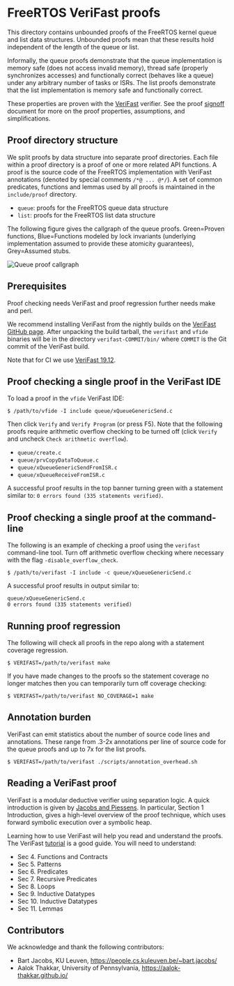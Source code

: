 # FreeRTOS VeriFast proofs

This directory contains unbounded proofs of the FreeRTOS kernel queue and list
data structures. Unbounded proofs mean that these results hold independent of
the length of the queue or list.

Informally, the queue proofs demonstrate that the queue implementation is memory
safe (does not access invalid memory), thread safe (properly synchronizes
accesses) and functionally correct (behaves like a queue) under any arbitrary
number of tasks or ISRs. The list proofs demonstrate that the list
implementation is memory safe and functionally correct.

These properties are proven with the
[VeriFast](https://github.com/verifast/verifast) verifier. See the proof
[signoff](docs/signoff.md) document for more on the proof properties,
assumptions, and simplifications.

## Proof directory structure

We split proofs by data structure into separate proof directories. Each file
within a proof directory is a proof of one or more related API functions. A
proof is the source code of the FreeRTOS implementation with VeriFast
annotations (denoted by special comments `/*@ ... @*/`). A set of common
predicates, functions and lemmas used by all proofs is maintained in the
`include/proof` directory.

-   `queue`: proofs for the FreeRTOS queue data structure
-   `list`: proofs for the FreeRTOS list data structure

The following figure gives the callgraph of the queue proofs. Green=Proven
functions, Blue=Functions modeled by lock invariants (underlying implementation
assumed to provide these atomicity guarantees), Grey=Assumed stubs.

![Queue proof callgraph](docs/callgraph.png?raw=true "Queue proofs")

## Prerequisites

Proof checking needs VeriFast and proof regression further needs make and perl.

We recommend installing VeriFast from the nightly builds on the
[VeriFast GitHub page](https://github.com/verifast/verifast). After unpacking
the build tarball, the `verifast` and `vfide` binaries will be in the directory
`verifast-COMMIT/bin/` where `COMMIT` is the Git commit of the VeriFast build.

Note that for CI we use
[VeriFast 19.12](https://github.com/verifast/verifast/releases).

## Proof checking a single proof in the VeriFast IDE

To load a proof in the `vfide` VeriFast IDE:

```
$ /path/to/vfide -I include queue/xQueueGenericSend.c
```

Then click `Verify` and `Verify Program` (or press F5). Note that the following
proofs require arithmetic overflow checking to be turned off (click `Verify` and
uncheck `Check arithmetic overflow`).

-   `queue/create.c`
-   `queue/prvCopyDataToQueue.c`
-   `queue/xQueueGenericSendFromISR.c`
-   `queue/xQueueReceiveFromISR.c`

A successful proof results in the top banner turning green with a statement
similar to: `0 errors found (335 statements verified)`.

## Proof checking a single proof at the command-line

The following is an example of checking a proof using the `verifast`
command-line tool. Turn off arithmetic overflow checking where necessary with
the flag `-disable_overflow_check`.

```
$ /path/to/verifast -I include -c queue/xQueueGenericSend.c
```

A successful proof results in output similar to:

```
queue/xQueueGenericSend.c
0 errors found (335 statements verified)
```

## Running proof regression

The following will check all proofs in the repo along with a statement coverage
regression.

```
$ VERIFAST=/path/to/verifast make
```

If you have made changes to the proofs so the statement coverage no longer
matches then you can temporarily turn off coverage checking:

```
$ VERIFAST=/path/to/verifast NO_COVERAGE=1 make
```

## Annotation burden

VeriFast can emit statistics about the number of source code lines and
annotations. These range from .3-2x annotations per line of source code for the
queue proofs and up to 7x for the list proofs.

```
$ VERIFAST=/path/to/verifast ./scripts/annotation_overhead.sh
```

## Reading a VeriFast proof

VeriFast is a modular deductive verifier using separation logic. A quick
introduction is given by [Jacobs and Piessens][1]. In particular, Section 1
Introduction, gives a high-level overview of the proof technique, which uses
forward symbolic execution over a symbolic heap.

Learning how to use VeriFast will help you read and understand the proofs. The
VeriFast [tutorial][2] is a good guide. You will need to understand:

-   Sec 4. Functions and Contracts
-   Sec 5. Patterns
-   Sec 6. Predicates
-   Sec 7. Recursive Predicates
-   Sec 8. Loops
-   Sec 9. Inductive Datatypes
-   Sec 10. Inductive Datatypes
-   Sec 11. Lemmas

[1]: https://people.cs.kuleuven.be/~bart.jacobs/verifast/verifast.pdf
[2]: https://people.cs.kuleuven.be/~bart.jacobs/verifast/tutorial.pdf

## Contributors

We acknowledge and thank the following contributors:

-   Bart Jacobs, KU Leuven, https://people.cs.kuleuven.be/~bart.jacobs/
-   Aalok Thakkar, University of Pennsylvania, https://aalok-thakkar.github.io/
